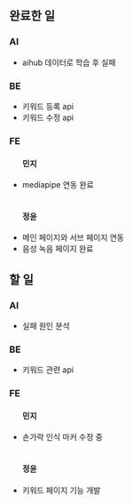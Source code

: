 <h2>완료한 일</h2>
<h3>AI</h3>
<ul>
  <li>aihub 데이터로 학습 후 실패</li>
</ul>

<h3>BE</h3>
<ul>
  <li>키워드 등록 api</li>
  <li>키워드 수정 api</li>
</ul>

<h3>FE</h3>
<ul>
  <h4>민지</h4>
  <li>mediapipe 연동 완료</li>
  <br>
  <h4>정윤</h4>
  <li>메인 페이지와 서브 페이지 연동</li>
  <li>음성 녹음 페이지 완료</li>
</ul>

<h2>할 일</h2>
<h3>AI</h3>
<ul>
  <li>실패 원인 분석</li>
</ul>

<h3>BE</h3>
<ul>
  <li>키워드 관련 api</li>
</ul>

<h3>FE</h3>
<ul>
  <h4>민지</h4>
  <li>손가락 인식 마커 수정 중</li>
  <br>
  <h4>정윤</h4>
  <li>키워드 페이지 기능 개발</li>
</ul>
